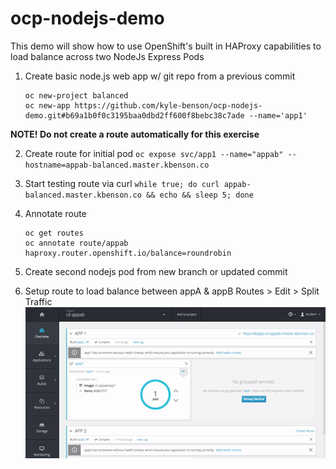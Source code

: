 # ocp-nodejs-demo
This demo will show how to use OpenShift's built in HAProxy capabilities to load balance across two NodeJs Express Pods

1. Create basic node.js web app w/ git repo from a previous commit
   ```
   oc new-project balanced
   oc new-app https://github.com/kyle-benson/ocp-nodejs-demo.git#b69a1b0f0c3195baa0dbd2ff600f8bebc38c7ade --name='app1'

   ```
  **NOTE! Do not create a route automatically for this exercise**

2. Create route for initial pod
  `oc expose svc/app1 --name="appab" --hostname=appab-balanced.master.kbenson.co`

3.	Start testing route via curl
  `while true; do curl appab-balanced.master.kbenson.co && echo && sleep 5; done`

4. Annotate route
	  ```
    oc get routes
    oc annotate route/appab haproxy.router.openshift.io/balance=roundrobin

    ```

5. Create second nodejs pod from new branch or updated commit

7. Setup route to load balance between appA & appB
	 Routes > Edit > Split Traffic
  ![ocp route gif]( doc_gifs/ocp_AB_routes.gif "Enabling an AB route in the UI")

